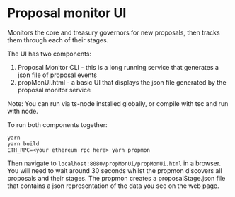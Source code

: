 # Proposal monitor UI
Monitors the core and treasury governors for new proposals, then tracks them through each of their stages.

The UI has two components:
1. Proposal Monitor CLI - this is a long running service that generates a json file of proposal events
2. propMonUI.html - a basic UI that displays the json file generated by the proposal monitor service

Note: You can run via ts-node installed globally, or compile with tsc and run with node.

To run both components together:
```
yarn
yarn build
ETH_RPC=<your ethereum rpc here> yarn propmon
```

Then navigate to `localhost:8080/propMonUi/propMonUi.html` in a browser. You will need to wait around 30 seconds whilst the propmon discovers all proposals and their stages. The propmon creates a proposalStage.json file that contains a json representation of the data you see on the web page.